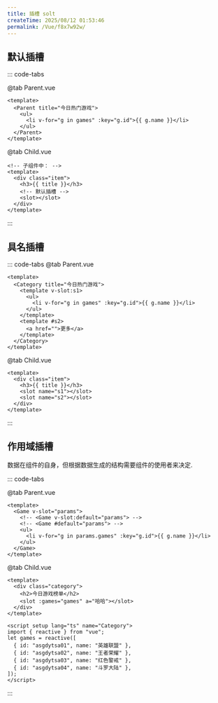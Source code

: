 ```yaml
---
title: 插槽 solt
createTime: 2025/08/12 01:53:46
permalink: /Vue/f8x7w92w/
---
```


## 默认插槽

::: code-tabs

@tab Parent.vue

```vue
<template>
  <Parent title="今日热门游戏">
    <ul>
      <li v-for="g in games" :key="g.id">{{ g.name }}</li>
    </ul>
  </Parent>
</template>
```

@tab Child.vue

```vue
<!-- 子组件中： -->
<template>
  <div class="item">
    <h3>{{ title }}</h3>
    <!-- 默认插槽 -->
    <slot></slot>
  </div>
</template>
```

:::

## 具名插槽

::: code-tabs
@tab Parent.vue

```vue
<template>
  <Category title="今日热门游戏">
    <template v-slot:s1>
      <ul>
        <li v-for="g in games" :key="g.id">{{ g.name }}</li>
      </ul>
    </template>
    <template #s2>
      <a href="">更多</a>
    </template>
  </Category>
</template>
```

@tab Child.vue

```vue
<template>
  <div class="item">
    <h3>{{ title }}</h3>
    <slot name="s1"></slot>
    <slot name="s2"></slot>
  </div>
</template>
```

:::

## 作用域插槽

数据在组件的自身，但根据数据生成的结构需要组件的使用者来决定.

::: code-tabs

@tab Parent.vue

```vue
<template>
  <Game v-slot="params">
    <!-- <Game v-slot:default="params"> -->
    <!-- <Game #default="params"> -->
    <ul>
      <li v-for="g in params.games" :key="g.id">{{ g.name }}</li>
    </ul>
  </Game>
</template>
```

@tab Child.vue

```vue
<template>
  <div class="category">
    <h2>今日游戏榜单</h2>
    <slot :games="games" a="哈哈"></slot>
  </div>
</template>

<script setup lang="ts" name="Category">
import { reactive } from "vue";
let games = reactive([
  { id: "asgdytsa01", name: "英雄联盟" },
  { id: "asgdytsa02", name: "王者荣耀" },
  { id: "asgdytsa03", name: "红色警戒" },
  { id: "asgdytsa04", name: "斗罗大陆" },
]);
</script>
```

:::
